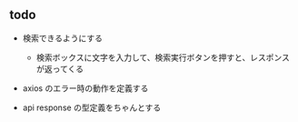 ## todo
- 検索できるようにする
  - 検索ボックスに文字を入力して、検索実行ボタンを押すと、レスポンスが返ってくる

- axios のエラー時の動作を定義する
- api response の型定義をちゃんとする

